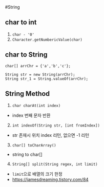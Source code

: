 #String

## char to int
1. `char - '0'`
2. `Character.getNumbericValue(char)`

## char to String
```
char[] arrChr = {'a','b','c'};

String str = new String(arrChr);
String str_1 = String.valueOf(arrChr); 
``` 

## String Method
1. `char charAt(int index)`
- index 번째 문자 반환

2. `int indexOf(String str, [int fromIndex])`
- str 존재시 위치 index 리턴, 없으면 -1 리턴

3. `char[] toCharArray()`
- string to char[]

4. `String[] split(String regex, int limit)`
- `limit`으로 배열의 크기 한정
- https://jamesdreaming.tistory.com/84